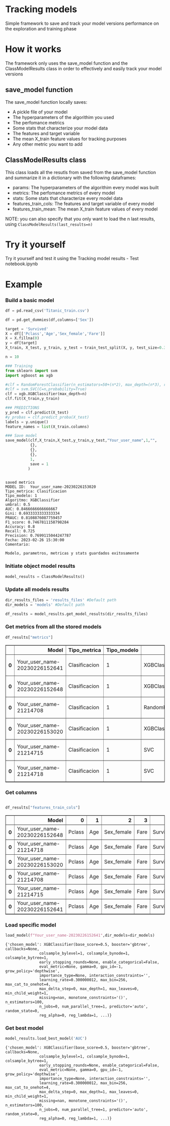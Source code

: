 # Tracking models
Simple framework to save and track your model versions performance on the exploration and training phase

# How it works
The framework only uses the save_model function and the ClassModelResults class in order to effectively and easily track your model versions 

## save_model function
The save_model function locally saves:
- A pickle file of your model
- The hyperparameters of the algorithim you used
- The perfomance metrics
- Some stats that characterize your model data
- The features and target variable
- The mean X_train feature values for tracking purposes
- Any other metric you want to add

## ClassModelResults class
This class loads all the resutls from saved from the save_model function and summarize it in a dictionary with the following dataframes:
- params: The hyperparameters of the algorithim every model was built
- metrics: The perfomance metrics of every model
- stats: Some stats that characterize every model data
- features_train_cols: The features and target variable of every model
- features_train_mean: The mean X_train feature values of every model

NOTE: you can also specify that you only want to load the n last results, using `ClassModelResults(last_results=n)`

# Try it yourself
Try it yourself and test it using the Tracking model results - Test notebook.ipynb


# Example

### Build a basic model

```python
df = pd.read_csv('Titanic_train.csv')

df = pd.get_dummies(df,columns=['Sex'])

target = 'Survived'
X = df[['Pclass','Age','Sex_female','Fare']]
X = X.fillna(0)
y = df[target]
X_train, X_test, y_train, y_test = train_test_split(X, y, test_size=0.33, random_state=42)
```

```python
n = 10

### Training
from sklearn import svm
import xgboost as xgb

#clf = RandomForestClassifier(n_estimators=50+(n*2), max_depth=(n*3), random_state=n)
#clf = svm.SVC(C=n,probability=True)
clf = xgb.XGBClassifier(max_depth=n)
clf.fit(X_train,y_train)

### PREDICTIONS
y_pred = clf.predict(X_test)
#y_probas = clf.predict_proba(X_test)
labels = y.unique()
feature_names = list(X_train.columns)

### Save model
save_model(clf,X_train,X_test,y_train,y_test,"Your_user_name",1,"",
           {},
           {},
           {},
           1,
           save = 1
          )
  
```

    
    saved metrics 
    MODEL ID:  Your_user_name-20230226153020
    Tipo_metrica: Clasificacion
    Tipo_modelo: 1
    Algoritmo: XGBClassifier
    umbral: 0.5
    AUC: 0.8466666666666667
    Gini: 0.6933333333333334
    PRAUC: 0.8108876087759457
    F1_score: 0.7467811158798284
    Accuracy: 0.8
    Recall: 0.725
    Precision: 0.7699115044247787
    Fecha: 2023-02-26 15:30:00
    Comentario: 
    
    Modelo, parametros, metricas y stats guardados exitosamente
    
    

### Initiate object model results


```python
model_results = ClassModelResults()
```

### Update all models results


```python
dir_results_files = 'results_files' #Default path
dir_models = 'models' #Default path
```


```python
df_results = model_results.get_model_results(dir_results_files)
```


### Get metrics from all the stored models

```python
df_results["metrics"]
```




<div>
<table border="1" class="dataframe">
  <thead>
    <tr style="text-align: right;">
      <th></th>
      <th>Model</th>
      <th>Tipo_metrica</th>
      <th>Tipo_modelo</th>
      <th>Algoritmo</th>
      <th>umbral</th>
      <th>AUC</th>
      <th>Gini</th>
      <th>PRAUC</th>
      <th>F1_score</th>
      <th>Accuracy</th>
      <th>Recall</th>
      <th>Precision</th>
      <th>Fecha</th>
      <th>Comentario</th>
    </tr>
  </thead>
  <tbody>
    <tr>
      <th>0</th>
      <td>Your_user_name-20230226152641</td>
      <td>Clasificacion</td>
      <td>1</td>
      <td>XGBClassifier</td>
      <td>0.5</td>
      <td>0.873905</td>
      <td>0.747810</td>
      <td>0.857136</td>
      <td>0.737327</td>
      <td>0.806780</td>
      <td>0.666667</td>
      <td>0.824742</td>
      <td>2023-02-26 15:26:00</td>
      <td>NaN</td>
    </tr>
    <tr>
      <th>0</th>
      <td>Your_user_name-20230226152648</td>
      <td>Clasificacion</td>
      <td>1</td>
      <td>XGBClassifier</td>
      <td>0.5</td>
      <td>0.846667</td>
      <td>0.693333</td>
      <td>0.810888</td>
      <td>0.746781</td>
      <td>0.800000</td>
      <td>0.725000</td>
      <td>0.769912</td>
      <td>2023-02-26 15:26:00</td>
      <td>NaN</td>
    </tr>
    <tr>
      <th>0</th>
      <td>Your_user_name-21214708</td>
      <td>Clasificacion</td>
      <td>1</td>
      <td>RandomForestClassifier</td>
      <td>0.5</td>
      <td>0.833333</td>
      <td>0.666667</td>
      <td>NaN</td>
      <td>0.776812</td>
      <td>0.786441</td>
      <td>0.778095</td>
      <td>0.780085</td>
      <td>2023-02-21 21:47:00</td>
      <td>NaN</td>
    </tr>
    <tr>
      <th>0</th>
      <td>Your_user_name-20230226153020</td>
      <td>Clasificacion</td>
      <td>1</td>
      <td>XGBClassifier</td>
      <td>0.5</td>
      <td>0.846667</td>
      <td>0.693333</td>
      <td>0.810888</td>
      <td>0.746781</td>
      <td>0.800000</td>
      <td>0.725000</td>
      <td>0.769912</td>
      <td>2023-02-26 15:30:00</td>
      <td>NaN</td>
    </tr>
    <tr>
      <th>0</th>
      <td>Your_user_name-21214715</td>
      <td>Clasificacion</td>
      <td>1</td>
      <td>SVC</td>
      <td>0.5</td>
      <td>0.785476</td>
      <td>0.570952</td>
      <td>NaN</td>
      <td>0.648842</td>
      <td>0.684746</td>
      <td>0.653095</td>
      <td>0.682529</td>
      <td>2023-02-21 21:47:00</td>
      <td>NaN</td>
    </tr>
    <tr>
      <th>0</th>
      <td>Your_user_name-21214718</td>
      <td>Clasificacion</td>
      <td>1</td>
      <td>SVC</td>
      <td>0.5</td>
      <td>0.763810</td>
      <td>0.527619</td>
      <td>NaN</td>
      <td>0.640441</td>
      <td>0.688136</td>
      <td>0.645476</td>
      <td>0.691590</td>
      <td>2023-02-21 21:47:00</td>
      <td>NaN</td>
    </tr>
  </tbody>
</table>
</div>



### Get columns

```python

df_results["features_train_cols"]

```

<div>
<table border="1" class="dataframe">
  <thead>
    <tr style="text-align: right;">
      <th></th>
      <th>Model</th>
      <th>0</th>
      <th>1</th>
      <th>2</th>
      <th>3</th>
      <th>4</th>
    </tr>
  </thead>
  <tbody>
    <tr>
      <th>0</th>
      <td>Your_user_name-20230226152648</td>
      <td>Pclass</td>
      <td>Age</td>
      <td>Sex_female</td>
      <td>Fare</td>
      <td>Survived</td>
    </tr>
    <tr>
      <th>0</th>
      <td>Your_user_name-21214718</td>
      <td>Pclass</td>
      <td>Age</td>
      <td>Sex_female</td>
      <td>Fare</td>
      <td>Survived</td>
    </tr>
    <tr>
      <th>0</th>
      <td>Your_user_name-20230226153020</td>
      <td>Pclass</td>
      <td>Age</td>
      <td>Sex_female</td>
      <td>Fare</td>
      <td>Survived</td>
    </tr>
    <tr>
      <th>0</th>
      <td>Your_user_name-21214708</td>
      <td>Pclass</td>
      <td>Age</td>
      <td>Sex_female</td>
      <td>Fare</td>
      <td>Survived</td>
    </tr>
    <tr>
      <th>0</th>
      <td>Your_user_name-21214715</td>
      <td>Pclass</td>
      <td>Age</td>
      <td>Sex_female</td>
      <td>Fare</td>
      <td>Survived</td>
    </tr>
    <tr>
      <th>0</th>
      <td>Your_user_name-20230226152641</td>
      <td>Pclass</td>
      <td>Age</td>
      <td>Sex_female</td>
      <td>Fare</td>
      <td>Survived</td>
    </tr>
  </tbody>
</table>
</div>



### Load specific model

```python
load_model(f"Your_user_name-20230226152641",dir_models=dir_models)
```


    {'chosen_model': XGBClassifier(base_score=0.5, booster='gbtree', callbacks=None,
                   colsample_bylevel=1, colsample_bynode=1, colsample_bytree=1,
                   early_stopping_rounds=None, enable_categorical=False,
                   eval_metric=None, gamma=0, gpu_id=-1, grow_policy='depthwise',
                   importance_type=None, interaction_constraints='',
                   learning_rate=0.300000012, max_bin=256, max_cat_to_onehot=4,
                   max_delta_step=0, max_depth=1, max_leaves=0, min_child_weight=1,
                   missing=nan, monotone_constraints='()', n_estimators=100,
                   n_jobs=0, num_parallel_tree=1, predictor='auto', random_state=0,
                   reg_alpha=0, reg_lambda=1, ...)}
                   
### Get best model

```python
model_results.load_best_model('AUC')
```




    {'chosen_model': XGBClassifier(base_score=0.5, booster='gbtree', callbacks=None,
                   colsample_bylevel=1, colsample_bynode=1, colsample_bytree=1,
                   early_stopping_rounds=None, enable_categorical=False,
                   eval_metric=None, gamma=0, gpu_id=-1, grow_policy='depthwise',
                   importance_type=None, interaction_constraints='',
                   learning_rate=0.300000012, max_bin=256, max_cat_to_onehot=4,
                   max_delta_step=0, max_depth=1, max_leaves=0, min_child_weight=1,
                   missing=nan, monotone_constraints='()', n_estimators=100,
                   n_jobs=0, num_parallel_tree=1, predictor='auto', random_state=0,
                   reg_alpha=0, reg_lambda=1, ...)}
